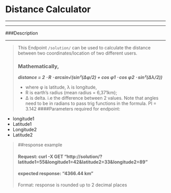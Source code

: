 # Distance Calculator

---
---
###Description

---
>This Endpoint `/solution/` can be used to calculate the distance between two
>coordinates/location of two different users.
>
> ### Mathematically,
>_**distance = 2 ⋅ R ⋅ arcsin√(sin²(Δφ/2) + cos φ1 ⋅ cos φ2 ⋅ sin²(Δλ/2))**_
>- where φ is latitude, λ is longitude,
>- R is earth’s radius (mean radius = 6,371km);
>- Δ is delta. i.e the difference between 2 values.
   > Note that angles need to be in radians to pass trig functions in the formula. PI = 3.142
####Parameters required for endpoint:
+ longitude1
+ Latitude1
+ Longitude2
+ Latitude2
> ##response example
> #### Request: curl -X GET “http://solution/?latitude1=55&longitude1=42&latitude2=33&longitude2=89”
>#### expected response: “4366.44 km”
>Format: response is rounded up to 2 decimal places


####